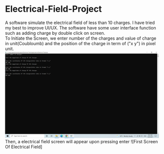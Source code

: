 # Electrical-Field-Project
A software simulate the electrical field of less than 10 charges. I have tried my best to improve UI/UX. The software have some user interface function such as adding charge by double click on screen.\
To Initiate the Screen, we enter number of the charges and value of charge in unit(Coubloumb) and the position of the charge in term of ("x y") in pixel unit.
![Initiate The Field](image/Initiate_the_Electrical_Field.png)
Then, a electrical field screen will appear upon pressing enter
![First Screen Of Electrical Field]
